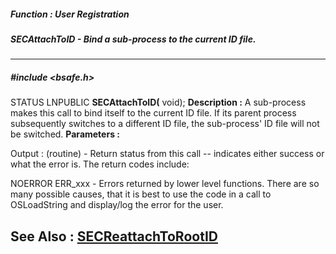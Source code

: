 ##### Function : User Registration
##### SECAttachToID - Bind a sub-process to the current ID file.
---
##### #include <bsafe.h>
STATUS LNPUBLIC **SECAttachToID(**
void);
**Description :**
A sub-process makes this call to bind itself to the current ID file. If its 
parent process subsequently switches to a different ID file, the sub-process' 
ID file will not be switched.
**Parameters :**

Output :
(routine)  -  Return status from this call -- indicates either success or what the error is. The return codes include:

NOERROR
ERR_xxx - Errors returned by lower level functions.  There are so many possible causes, that it is best to use the code in a call to OSLoadString and display/log the error for the user.


**See Also :**
[SECReattachToRootID](D:/md_files/SECReattachToRootID.md)
---
